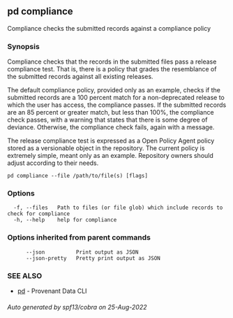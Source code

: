 ## pd compliance

Compliance checks the submitted records against a compliance policy

### Synopsis

Compliance checks that the records in the submitted files pass a
release compliance test. That is, there is a policy that grades the resemblance
of the submitted records against all existing releases. 

The default compliance policy, provided only as an example, checks if the submitted
records are a 100 percent match for a non-deprecated release to which the user
has access, the compliance passes. If the submitted records are an 85 percent
or greater match, but less than 100%, the compliance check passes, with a
warning that states that there is some degree of deviance. Otherwise, the
compliance check fails, again with a message. 

The release compliance test is expressed as a Open Policy Agent policy stored
as a versionable object in the repository. The current policy is extremely
simple, meant only as an example. Repository owners should adjust according to
their needs.

```
pd compliance --file /path/to/file(s) [flags]
```

### Options

```
  -f, --files   Path to files (or file glob) which include records to check for compliance
  -h, --help    help for compliance
```

### Options inherited from parent commands

```
      --json          Print output as JSON
      --json-pretty   Pretty print output as JSON
```

### SEE ALSO

* [pd](/docs/commands/pd.html)	 - Provenant Data CLI

###### Auto generated by spf13/cobra on 25-Aug-2022

